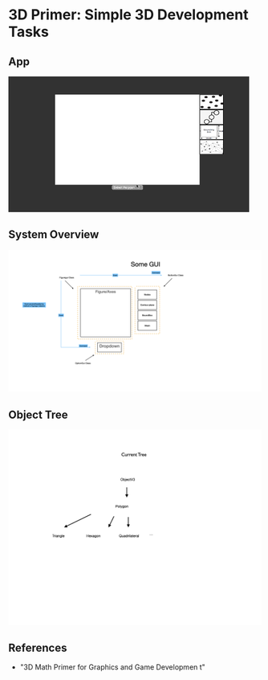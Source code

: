 # 3D Primer: Simple 3D Development Tasks

## App
![cool gif](media/gui_circle_mesh_demo.gif)

## System Overview
![cool gif](media/gui_0.png)

## Object Tree 
![object tree](media/objectTree.1.png)

## References
- "3D Math Primer for Graphics and Game Developmen t" 

